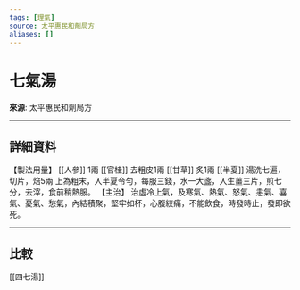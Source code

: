 ```yaml
---
tags: [理氣]
source: 太平惠民和劑局方
aliases: []
---
```


# 七氣湯

**來源**: 太平惠民和劑局方  

---

## 詳細資料
【製法用量】 [[人參]] 1兩 [[官桂]] 去粗皮1兩 [[甘草]] 炙1兩 [[半夏]] 湯洗七遍，切片，焙5兩
上為粗末，入半夏令勻，每服三錢，水一大盞，入生薑三片，煎七分，去滓，食前稍熱服。
【主治】
治虛冷上氣，及寒氣、熱氣、怒氣、恚氣、喜氣、憂氣、愁氣，內結積聚，堅牢如杯，心腹絞痛，不能飲食，時發時止，發即欲死。

---

## 比較
[[四七湯]]
